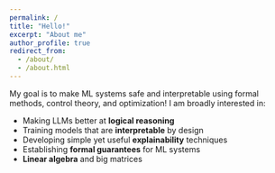 ```yaml
---
permalink: /
title: "Hello!"
excerpt: "About me"
author_profile: true
redirect_from: 
  - /about/
  - /about.html
---
```


<!--
I am a sixth-year Computer Science Ph.D. student at the University of Pennsylvania advised by [Prof. Rajeev Alur](https://www.cis.upenn.edu/~alur/) and [Prof. Eric Wong](https://www.cis.upenn.edu/~exwong/).
-->

My goal is to make ML systems safe and interpretable using formal methods, control theory, and optimization!
I am broadly interested in:
- Making LLMs better at **logical reasoning**
- Training models that are **interpretable** by design
- Developing simple yet useful **explainability** techniques
- Establishing **formal guarantees** for ML systems
- **Linear algebra** and big matrices


